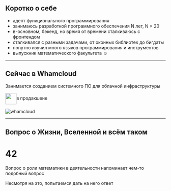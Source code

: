 ## Коротко о себе

- адепт функционального программирования
- занимаюсь разработкой программного обеспечения N лет, N > 20 <!-- .element: class="fragment" -->
- в-основном, бэкенд, но время от времени сталкиваюсь с фронтендом <!-- .element: class="fragment" -->
- сталкивался с разными задачами, от оконных библиотек до бигдаты <!-- .element: class="fragment" -->
- попутно изучил много языков программирования и инструментов <!-- .element: class="fragment" -->
- выпускник математического факультета ☺ <!-- .element: class="fragment" -->

----

## Сейчас в Whamcloud <!-- .element: class="orange" -->

Занимается созданием системного ПО для облачной инфраструктуры
 
<img src="slides/assets/logo/rust-white.png" style="height: 2.5em; vertical-align: middle" alt=""/>в продакшене

![whamcloud](./slides/01-intro/servers.jpeg) <!-- .element: style="max-height: 300px;" class="plain"  -->

----

## Вопрос о Жизни, Вселенной и всём таком

# 42

Вопрос о роли математики в деятельности напоминает чем-то подобный вопрос
  
Несмотря на это, попытаемся дать на него ответ <!-- .element: class="fragment" -->